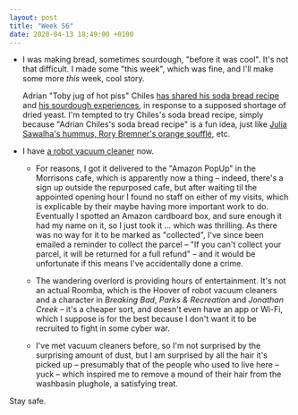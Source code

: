 ```yaml
---
layout: post
title: "Week 56"
date: 2020-04-13 18:49:00 +0100
---
```


- I was making bread, sometimes sourdough, "before it was cool". It's not that difficult. I made some "this week", which was fine, and I'll make some more _this_ week, cool story.

	Adrian "Toby jug of hot piss" Chiles [has shared his soda bread recipe](https://www.theguardian.com/food/commentisfree/2020/apr/01/shoppers-hoard-yeast-solution-soda-bread) and [his sourdough experiences](https://www.theguardian.com/commentisfree/2020/apr/08/coronavirus-crisis-loaf-bread-sourdough-bake-off-flour-yeast-lockdown), in response to a supposed shortage of dried yeast. I'm tempted to try Chiles's soda bread recipe, simply because "Adrian Chiles's soda bread recipe" is a fun idea, just like [Julia Sawalha's hummus, Rory Bremner's orange soufflé](https://www.bbc.co.uk/food/programmes/b00701fw/episodes), etc.

- I have [a robot vacuum cleaner](https://www.amazon.co.uk/Eufy-BoostIQ-Super-Thin-Self-Charging-Medium-Pile/dp/B07BFP9TNH?tag=joshgood-21) now.

	- For reasons, I got it delivered to the "Amazon PopUp" in the Morrisons cafe, which is apparently now a thing – indeed, there's a sign up outside the repurposed cafe, but after waiting til the appointed opening hour I found no staff on either of my visits, which is explicable by their maybe having more important work to do. Eventually I spotted an Amazon cardboard box, and sure enough it had my name on it, so I just took it ... which was thrilling. As there was no way for it to be marked as "collected", I've since been emailed a reminder to collect the parcel – "If you can't collect your parcel, it will be returned for a full refund"
    – and it would be unfortunate if this means I've accidentally done a crime.

    - The wandering overlord is providing hours of entertainment. It's not an actual Roomba, which is the Hoover of robot vacuum cleaners and a character in <cite>Breaking Bad</cite>, <cite>Parks & Recreation</cite> and <cite>Jonathan Creek</cite> – it's a cheaper sort, and doesn't even have an app or Wi-Fi, which I suppose is for the best because I don't want it to be recruited to fight in some cyber war.

    - I've met vacuum cleaners before, so I'm not surprised by the surprising amount of dust, but I am surprised by all the hair it's picked up – presumably that of the people who used to live here – yuck – which inspired me to remove a mound of their hair from the washbasin plughole, a satisfying treat.

 Stay safe.
